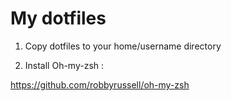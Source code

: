# My dotfiles

1. Copy dotfiles to your home/username directory

2. Install Oh-my-zsh :

https://github.com/robbyrussell/oh-my-zsh

